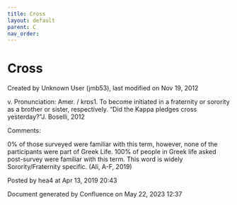 ```yaml
---
title: Cross
layout: default
parent: C
nav_order:
---
```


# Cross

Created by  Unknown User (jmb53), last modified on Nov 19, 2012

v. Pronunciation: Amer. / krɒs1. To become initiated in a fraternity or sorority as a brother or sister, respectively. “Did the Kappa pledges cross yesterday?”J. Boselli, 2012

Comments:

0% of those surveyed were familiar with this term, however, none of the participants were part of Greek Life. 100% of people in Greek life asked post-survey were familiar with this term. This word is widely Sorority/Fraternity specific. (Ali, A-F, 2019)

Posted by hea4 at Apr 13, 2019 20:43

Document generated by Confluence on May 22, 2023 12:37


